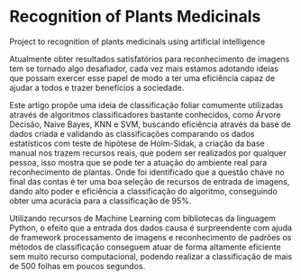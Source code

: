 # Recognition of Plants Medicinals

Project to recognition of plants medicinals using artificial intelligence

Atualmente obter resultados satisfatórios para reconhecimento de imagens tem se tornado algo desafiador, cada vez mais estamos adotando ideias que possam exercer esse papel de modo a ter uma eficiência capaz de ajudar a todos e trazer benefícios a sociedade.

Este artigo propõe uma ideia de classificação foliar comumente utilizadas através de algoritmos classificadores bastante conhecidos, como Árvore Decisão, Naive Bayes, KNN e SVM, buscando eficiência através da base de dados criada e validando as classificações comparando os dados estatísticos com teste de hipótese de Holm-Sidak, a criação da base manual nos trazem recursos reais, que podem ser realizados por qualquer pessoa, isso mostra que se pode ter a atuação do ambiente real para reconhecimento de plantas. Onde foi identificado que a questão chave no final das contas é ter uma boa seleção de recursos de entrada de imagens, dando alto poder e eficiência a classificação do algoritmo, conseguindo obter uma acurácia para a classificação de 95%. 

Utilizando recursos de Machine Learning com bibliotecas da linguagem Python, o efeito que a entrada dos dados causa é surpreendente com ajuda de framework processamento de imagens e reconhecimento de padrões os métodos de classificação conseguem atuar de forma altamente eficiente sem muito recurso computacional, podendo realizar a classificação de mais de 500 folhas em poucos segundos.
